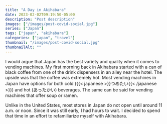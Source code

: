 ```yaml
---
title: "A Day in Akihabara"
date: 2023-02-02T09:19:50-05:00
description: "Post description"
images: ["/images/post-covid-social.jpg"]
series: ["Japan"]
tags: ["japan", "akihabara"]
categories: ["japan", "travel"]
thumbnail: "/images/post-covid-social.jpg"
thumbnailAlt: ""
---
```


I would argue that Japan has the best variety and quality when it comes to vending machines. My first morning back in Akihabara started with a can of black coffee from one of the drink dispensers in an alley near the hotel. The upside was that the coffee was extremely hot. Most vending machines in Japan have options for both cold ({{< japanese >}}つめたい{{< /japanese >}}) and hot (あったかい) beverages. The same can be said for vending machines that offer soup or ramen.

Unlike in the United States, most stores in Japan do not open until around 11 a.m. or noon. Since it was still early, I had hours to wait. I decided to spend that time in an effort to refamiliarize myself with Akihabara.
